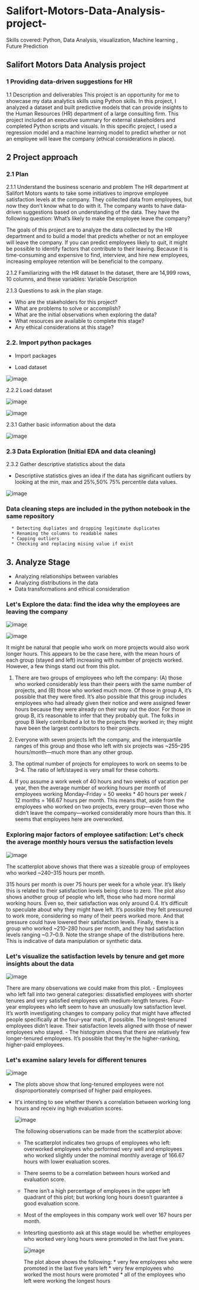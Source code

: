 # Salifort-Motors-Data-Analysis-project-
Skills covered: Python, Data Analysis, visualization, Machine learning , Future Prediction 
## Salifort Motors Data Analysis project 

### 1 Providing data-driven suggestions for HR 
1.1 Description and deliverables 
This project is an opportunity for me to showcase my data analytics skills using Python skills. In this project, I analyzed a dataset and built predictive models that can provide insights to the Human Resources (HR) department of a large consulting firm. 
This project included an executive summary for external stakeholders and completed Python scripts and visuals. In this specific project, I used a regression model and a machine learning model to predict whether or not an employee will leave the company (ethical considerations in place). 

## 2 Project approach 
### 2.1 Plan 

2.1.1 Understand the business scenario and problem 
The HR department at Salifort Motors wants to take some initiatives to improve employee satisfaction levels at the company. They collected data from employees, but now they don’t know what to do with it. The company wants to have data-driven suggestions based on understanding of the data. They have the following question: What’s likely to make the employee leave the company? 

The goals of this project are to analyze the data collected by the HR department and to build a model that predicts whether or not an employee will leave the company. 
If you can predict employees likely to quit, it might be possible to identify factors that contribute to their leaving. Because it is time-consuming and expensive to find, interview, and hire new employees, increasing employee retention will be beneficial to the company. 

2.1.2 Familiarizing with the HR dataset 
In the dataset, there are 14,999 rows, 10 columns, and these variables: 
Variable Description 

2.1.3 Questions to ask in the plan stage. 
*  Who are the stakeholders for this project? 
*  What are problems to solve or accomplish? 
*  What are the initial observations when exploring the data? 
*  What resources are available to complete this stage? 
*  Any ethical considerations at this stage?

### 2.2. Import python packages  
*  Import packages 

*  Load dataset
  
![image](https://github.com/user-attachments/assets/62398072-ed5d-486e-82ee-110cf3730a2f)


2.2.2 Load dataset

![image](https://github.com/user-attachments/assets/538b8cd7-8947-4fe3-923b-2782d58b20aa)

![image](https://github.com/user-attachments/assets/26a2a41a-7988-4d4d-983c-be5956ac4365)

2.3.1 Gather basic information about the data  

![image](https://github.com/user-attachments/assets/9fe055e9-3162-42ff-9bb0-b6d08454ffcb)

### 2.3 Data Exploration (Initial EDA and data cleaning) 


2.3.2 Gather descriptive statistics about the data 
* Descriptiive statistics gives an idea if the data has significant outliers by looking at the min, max and 25%,50% 75% percentile data values.
   
![image](https://github.com/user-attachments/assets/7fc9049a-4014-4241-9c40-980a0b57ba45)

  ### Data cleaning steps are included in the python notebook in the same repository 
      * Detecting dupliates and dropping legitimate duplicates
      * Renaming the columns to readable names
      * Capping outliers
      * Checking and replacing mising value if exist
        
## 3.  Analyze Stage 

* Analyzing relationships between variables
* Analyzing distributions in the data
* Data transformations and ethical consideration

### Let's Explore the data: find the idea why the employees are leaving the company

![image](https://github.com/user-attachments/assets/d61b96fd-8a93-40ee-8524-51b63ac4dc7d)


![image](https://github.com/user-attachments/assets/30f8f9ea-0c91-4a99-a66c-08a55df8dd44)

It might be natural that people who work on more projects would also work longer hours. This appears to be the case here, with the mean hours of each group (stayed and left) increasing with number of projects worked. However, a few things stand out from this plot. 
1. There are two groups of employees who left the company: (A) those who worked considerably less than their peers with the same number of projects, and (B) those who worked much more. Of those in group A, it’s possible that they were fired. It’s also possible that this group includes employees who had already given their notice and were assigned fewer hours because they were already on their way out the door. For those in group B, it’s reasonable to infer that they probably quit. The folks in group B likely contributed a lot to the projects they worked in; they might have been the largest contributors to their projects.
   
3. Everyone with seven projects left the company, and the interquartile ranges of this group and those who left with six projects was ~255–295 hours/month—much more than any other group. 
4. The optimal number of projects for employees to work on seems to be 3–4. The ratio of left/stayed is very small for these cohorts. 
5. If you assume a work week of 40 hours and two weeks of vacation per year, then the average number of working hours per month of employees working Monday–Friday = 50 weeks * 40 hours per week / 12 months = 166.67 hours per month. This means that, aside from the employees who worked on two projects, every group—even those who didn’t leave the company—worked considerably more hours than this. It seems that employees here are overworked. 

### Exploring major factors of employee satifaction: Let's check the average monthly hours versus the satisfaction levels

  ![image](https://github.com/user-attachments/assets/0de3ec20-b2a2-4987-96d5-8bd638f3af10)
  
The scatterplot above shows that there was a sizeable group of employees who worked ~240–315 hours per month.

315 hours per month is over 75 hours per week for a whole year. It’s likely this is related to their satisfaction levels being close to zero. 
The plot also shows another group of people who left, those who had more normal working hours. Even so, their satisfaction was only around 0.4.
It’s difficult to speculate about why they might have left. It’s possible they felt pressured to work more, considering so many of their peers worked more.
And that pressure could have lowered their satisfaction levels. 
Finally, there is a group who worked ~210–280 hours per month, and they had satisfaction levels ranging ~0.7–0.9. 
Note the strange shape of the distributions here. This is indicative of data manipulation or synthetic data. 

###  Let's visualize the satisfaction levels by tenure and get more insights about the data

![image](https://github.com/user-attachments/assets/89ea9f63-9edb-4cd0-a25a-858e5e4a1b5e)

There are many observations we could make from this plot. - Employees who left fall into two general categories: dissatisfied employees with shorter tenures and very satisfied employees with medium-length tenures. 
Four-year employees who left seem to have an unusually low satisfaction level. It’s worth investigating changes to company policy that might have affected people specifically at the four-year mark, if possible. 
The longest-tenured employees didn’t leave. Their satisfaction levels aligned with those of newer employees who stayed. - The histogram shows that there are relatively few longer-tenured employees. It’s possible that they’re the higher-ranking, higher-paid employees. 

### Let's examine salary levels for different tenures
![image](https://github.com/user-attachments/assets/d9535c8e-a094-4b01-87e5-54d61514b7c0)

* The plots above show that long-tenured employees were not disproportionately comprised of higher paid employees.
* It's intersting to see whether there’s a correlation between working long hours and receiv ing high evaluation scores.

  ![image](https://github.com/user-attachments/assets/7b961f95-54b3-4d31-881b-51477a7a70d3)

  The following observations can be made from the scatterplot above:
    * The scatterplot indicates two groups of employees who left: overworked employees who performed very well and employees who worked slightly under the nominal monthly average of 166.67 hours with lower evaluation scores.
    * There seems to be a correlation between hours worked and evaluation score.
    * There isn’t a high percentage of employees in the upper left quadrant of this plot; but working long hours doesn’t guarantee a good evaluation score.
    * Most of the employees in this company work well over 167 hours per month.
    * Intesrting questionto ask at this stage would be: whether employees who worked very long hours were promoted in the last five years.

      ![image](https://github.com/user-attachments/assets/1838fadb-0a0e-4bf8-b36a-2998febbb8b3)

      The plot above shows the following:
            * very few employees who were promoted in the last five years left
            * very few employees who worked the most hours were promoted
            * all of the employees who left were working the longest hours 








  

